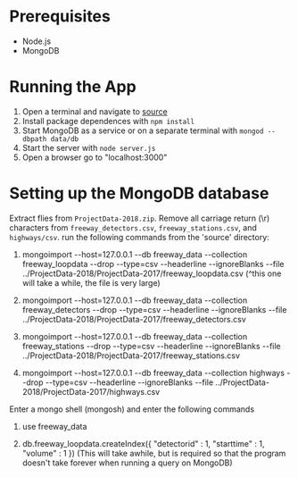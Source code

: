 # Prerequisites
- Node.js
- MongoDB

# Running the App
1. Open a terminal and navigate to [source](/source)
2. Install package dependences with ```npm install```
3. Start MongoDB as a service or on a separate terminal with ```mongod --dbpath data/db```
4. Start the server with ```node server.js```
5. Open a browser go to "localhost:3000"

# Setting up the MongoDB database
Extract flies from ```ProjectData-2018.zip```.
Remove all carriage return (\r) characters from ```freeway_detectors.csv```, ```freeway_stations.csv```, and ```highways/csv```.
run the following commands from the 'source' directory:

1. mongoimport --host=127.0.0.1 --db freeway_data --collection freeway_loopdata --drop --type=csv --headerline --ignoreBlanks --file ../ProjectData-2018/ProjectData-2017/freeway_loopdata.csv
(^this one will take a while, the file is very large)

2. mongoimport --host=127.0.0.1 --db freeway_data --collection freeway_detectors --drop --type=csv --headerline --ignoreBlanks --file ../ProjectData-2018/ProjectData-2017/freeway_detectors.csv

3. mongoimport --host=127.0.0.1 --db freeway_data --collection freeway_stations --drop --type=csv --headerline --ignoreBlanks --file ../ProjectData-2018/ProjectData-2017/freeway_stations.csv

4. mongoimport --host=127.0.0.1 --db freeway_data --collection highways --drop --type=csv --headerline --ignoreBlanks --file ../ProjectData-2018/ProjectData-2017/highways.csv

Enter a mongo shell (mongosh) and enter the following commands

1. use freeway_data

2. db.freeway_loopdata.createIndex({ "detectorid" : 1, "starttime" : 1, "volume" : 1 })
(This will take awhile, but is required so that the program doesn't take forever when running a query on MongoDB)

